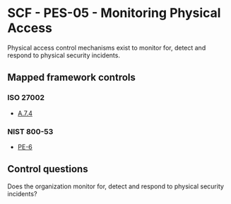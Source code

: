 # SCF - PES-05 - Monitoring Physical Access
Physical access control mechanisms exist to monitor for, detect and respond to physical security incidents.
## Mapped framework controls
### ISO 27002
- [A.7.4](../iso27002/a-7.md#a74)
  
### NIST 800-53
- [PE-6](../nist80053/pe-6.md)
  
## Control questions
Does the organization monitor for, detect and respond to physical security incidents?
  